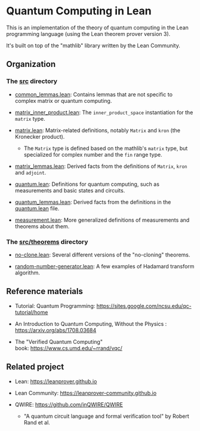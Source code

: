 # Quantum Computing in Lean

This is an implementation of the theory of quantum computing in the Lean programming language (using the Lean theorem prover version 3).

It's built on top of the "mathlib" library written by the Lean Community.


## Organization

### The [src](src) directory

* [common_lemmas.lean](src/common_lemmas.lean): Contains lemmas that are not specific to complex matrix or quantum computing.

* [matrix_inner_product.lean](src/matrix_inner_product.lean): The `inner_product_space` instantiation for the `matrix` type.

* [matrix.lean](src/matrix.lean): Matrix-related definitions, notably `Matrix` and `kron` (the Kronecker product).

  * The `Matrix` type is defined based on the mathlib's `matrix` type, but specialized for complex number and the `fin` range type.

* [matrix_lemmas.lean](src/matrix_lemmas.lean): Derived facts from the definitions of `Matrix`, `kron` and `adjoint`.

* [quantum.lean](src/quantum.lean): Definitions for quantum computing, such as measurements and basic states and circuits.

* [quantum_lemmas.lean](src/quantum_lemmas.lean): Derived facts from the definitions in the [quantum.lean](src/quantum.lean) file.

* [measurement.lean](src/measurement.lean): More generalized definitions of measurements and theorems about them.


### The [src/theorems](src/theorems) directory

* [no-clone.lean](src/theorems/no-cloning.lean): Several different versions of the "no-cloning" theorems.

* [random-number-generator.lean](src/theorems/random-number-generator.lean): A few examples of Hadamard transform algorithm.


## Reference materials

* Tutorial: Quantum Programming: https://sites.google.com/ncsu.edu/qc-tutorial/home

* An Introduction to Quantum Computing, Without the Physics : https://arxiv.org/abs/1708.03684

* The "Verified Quantum Computing" book: https://www.cs.umd.edu/~rrand/vqc/


## Related project

* Lean: https://leanprover.github.io

* Lean Community: https://leanprover-community.github.io

* QWIRE: https://github.com/inQWIRE/QWIRE
  * "A quantum circuit language and formal verification tool" by Robert Rand et al.
